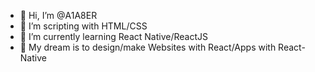- 👋 Hi, I’m @A1A8ER
- 👀 I’m scripting with HTML/CSS
- 🌱 I’m currently learning React Native/ReactJS
- 💭 My dream is to design/make Websites with React/Apps with React-Native

<!---
A1A8ER/A1A8ER is a ✨ special ✨ repository because its `README.md` (this file) appears on your GitHub profile.
You can click the Preview link to take a look at your changes.
--->
